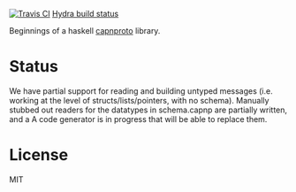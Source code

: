 [![Travis CI][travis-img]][travis-ci]
[Hydra build status][hydra]

Beginnings of a haskell [capnproto][1] library.

# Status

We have partial support for reading and building untyped messages (i.e.
working at the level of structs/lists/pointers, with no schema).
Manually stubbed out readers for the datatypes in schema.capnp are
partially written, and a A code generator is in progress that will be
able to replace them.

# License

MIT

[1]: https://capnproto.org/

[travis-ci]: https://travis-ci.org/zenhack/haskell-capnp
[travis-img]: https://travis-ci.org/zenhack/haskell-capnp.svg?branch=master
[hydra]: https://hydra.angeldsis.com/jobset/haskell-capnp/zenhack-master
